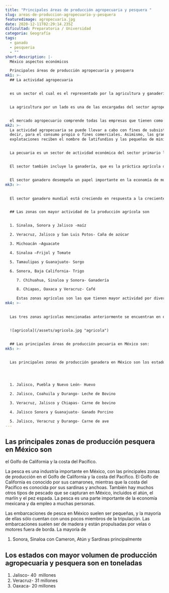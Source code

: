 ```yaml
---
title: "Principales áreas de producción agropecuaria y pesquera "
slug: areas-de-produccion-agropecuario-y-pesquera
featuredimage: agropecuaria.jpg
date: 2020-12-11T02:29:14.235Z
dificultad: Preparatoria / Universidad
categoria: Geografía
tags:
  - ganado
  - pesqueria
  - ""
short-description: |-
  México aspectos económicos 

  Principales áreas de producción agropecuaria y pesquera
mk1: >-
  ## La actividad agropecuaria


  es un sector el cual es el representado por la agricultura y ganadería o ya puede ser pecuario lo que es la obtención de recursos naturales para la producción de bienes de consumo y materias primas, con la finalidad de producto los cuales son de gran importancia para la vida moderna, que constituye el sector secundario 


  La agricultura por un lado es una de las encargadas del sector agropecuario la cual se encarga de cultivar en la tierra, por ejemplo cereales, trigo, vegetales, etc... y lo que nos lleva a el otro sector que es la ganadería la cual se encarga de la producción de ganado; como bovino, ovino entre otros 


  el mercado agropecuario comprende todas las empresas que tienen como objetivo explotar los recursos naturales para ofrecerlos al consumidor. A través de la actividad agropecuaria, son obtenidos algunos productos esenciales para la vida del ser humano, tales como: carnes, vegetales, y otras sustancias de origen animal y vegetal, por ejemplo: mantequilla, leche, huevos, entre otros.
mk2: >-
  La actividad agropecuaria se puede llevar a cabo con fines de subsistencia, es
  decir, para el consumo propio o fines comerciales. Asimismo, las grandes
  explotaciones reciben el nombre de latifundios y las pequeñas de minifundios.


  La pecuaria es un sector de actividad económica del sector primario la cual se encarga de criar, tratar y reproducir animales para poder extraer productos esenciales para la alimentación y otros productos para la producción de vestuarios y calzados 


  El sector también incluye la ganadería, que es la práctica agrícola de criar ganado para obtener carne, productos lácteos, huevos y otros productos.


  El sector ganadero desempeña un papel importante en la economía de muchos países, contribuyendo a la seguridad alimentaria y proporcionando medios de vida a millones de personas en todo el mundo. En los países en desarrollo, el sector ganadero representa una importante fuente de ingresos y empleo, especialmente para los pequeños agricultores y pastores. En los países desarrollados, el sector ganadero es una parte importante de la industria alimentaria, que proporciona una serie de productos a los consumidores.
mk3: >-
  

  El sector ganadero mundial está creciendo en respuesta a la creciente demanda de productos animales. Se prevé que el sector siga creciendo en los próximos años


  ## Las zonas con mayor actividad de la producción agrícola son 


  1. Sinaloa, Sonora y Jalisco -maíz 

  2. Veracruz, Jalisco y San Luis Potos- Caña de azúcar 

  3. Michoacán –Aguacate 

  4. Sinaloa –Frijol y Tomate 

  5. Tamaulipas y Guanajuato- Sorgo 

  6. Sonora, Baja California- Trigo 

     7. Chihuahua, Sinaloa y Sonora- Ganadería 

     8. Chiapas, Oaxaca y Veracruz- Café

     Estas zonas agrícolas son las que tienen mayor actividad por diversas razones. El clima de estas regiones es propicio para la agricultura, así como la calidad del suelo. Además, se trata de regiones en las que hay una gran cantidad de tierra cultivable, lo que hace posible la producción agrícola a gran escala. Por último, estas regiones también albergan varios puertos mexicanos importantes, lo que contribuye a facilitar el transporte y la venta de productos agrícolas.
mk4: >-
  

  Las tres zonas agrícolas mencionadas anteriormente se encuentran en el oeste de México. Esta región es conocida por su clima cálido y seco. Este clima es idóneo para cultivos como el maíz y la caña de azúcar, que requieren poca agua para crecer. La región occidental de México también alberga algunas de las mayores ganaderías del país. El clima cálido y seco es ideal para la cría de ganado, ya que ayuda a mantenerlo sano y libre de enfermedades.


  ![agricola](/assets/agricola.jpg "agricola")


  ## Las principales áreas de producción pecuaria en México son:
mk5: >-
  

  Las principales zonas de producción ganadera en México son los estados de Jalisco, Guanajuato, Querétaro, Puebla, Tlaxcala, Veracruz y Yucatán. Estos estados producen ganado vacuno, porcino, aves de corral y huevos. México cuenta con una gran variedad de ganado: vacuno, ovino, caprino, porcino, equino, asnal, mular, camello, conejo y abeja. México también produce una serie de productos lácteos.




  1. Jalisco, Puebla y Nuevo León- Huevo 

  2. Jalisco, Coahuila y Durango- Leche de Bovino 

  3. Veracruz, Jalisco y Chiapas- Carne de bovino 

  4. Jalisco Sonora y Guanajuato- Ganado Porcino 

  5. Jalisco, Veracruz y Durango- Carne de ave
---
```







## Las principales zonas de producción pesquera en México son  

el Golfo de California y la costa del Pacífico.

La pesca es una industria importante en México, con las principales zonas de producción en el Golfo de California y la costa del Pacífico. El Golfo de California es conocido por sus camarones, mientras que la costa del Pacífico es conocida por sus sardinas y anchoas. También hay muchos otros tipos de pescado que se capturan en México, incluidos el atún, el marlín y el pez espada. La pesca es una parte importante de la economía mexicana y da empleo a muchas personas.

Las embarcaciones de pesca en México suelen ser pequeñas, y la mayoría de ellas sólo cuentan con unos pocos miembros de la tripulación. Las embarcaciones suelen ser de madera y están propulsadas por velas o motores fuera de borda. La mayoría de

1. Sonora, Sinaloa con Cameron, Atún y Sardinas principalmente 

## Los estados con mayor volumen de producción agropecuaria y pesquera son en toneladas 

1. Jalisco- 40  millones 
2. Veracruz- 31 millones 
3. Oaxaca- 20 millones